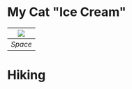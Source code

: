 # My Cat "Ice Cream"

| ![](</images/misc/IMG_3096.heic?raw=true>) | 
|:--:| 
| *Space* |

# Hiking
